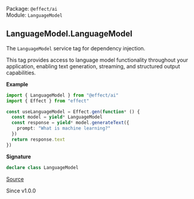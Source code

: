 Package: `@effect/ai`<br />
Module: `LanguageModel`<br />

## LanguageModel.LanguageModel

The `LanguageModel` service tag for dependency injection.

This tag provides access to language model functionality throughout your
application, enabling text generation, streaming, and structured output
capabilities.

**Example**

```ts
import { LanguageModel } from "@effect/ai"
import { Effect } from "effect"

const useLanguageModel = Effect.gen(function* () {
  const model = yield* LanguageModel
  const response = yield* model.generateText({
    prompt: "What is machine learning?"
  })
  return response.text
})
```

**Signature**

```ts
declare class LanguageModel
```

[Source](https://github.com/Effect-TS/effect/tree/main/packages/ai/ai/src/LanguageModel.ts#L98)

Since v1.0.0